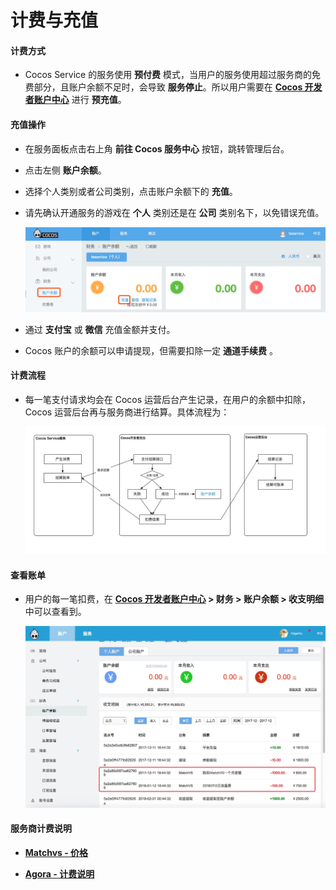 # 计费与充值

#### 计费方式
- Cocos Service 的服务使用 **预付费** 模式，当用户的服务使用超过服务商的免费部分，且账户余额不足时，会导致 **服务停止**。所以用户需要在 [**Cocos 开发者账户中心**](https://account.cocos.com/) 进行 **预充值**。
    
#### 充值操作
- 在服务面板点击右上角 **前往 Cocos 服务中心** 按钮，跳转管理后台。
- 点击左侧 **账户余额**。
- 选择个人类别或者公司类别，点击账户余额下的 **充值**。
- 请先确认开通服务的游戏在 **个人** 类别还是在 **公司** 类别名下，以免错误充值。

    ![](image/console-balance.jpg)

- 通过 **支付宝** 或 **微信** 充值金额并支付。
- Cocos 账户的余额可以申请提现，但需要扣除一定 **通道手续费** 。

#### 计费流程
- 每一笔支付请求均会在 Cocos 运营后台产生记录，在用户的余额中扣除，Cocos 运营后台再与服务商进行结算。具体流程为：

    ![](image/billing-process.jpg)

#### 查看账单
- 用户的每一笔扣费，在 **[Cocos 开发者账户中心](https://account.cocos.com/) > 财务 > 账户余额 > 收支明细** 中可以查看到。

    ![](image/console-billing.jpg)

#### 服务商计费说明

- [**Matchvs - 价格**](https://www.matchvs.com/price)

- [**Agora - 计费说明**](https://docs.agora.io/cn/Voice/billing_audio?platform=All%20Platforms)

